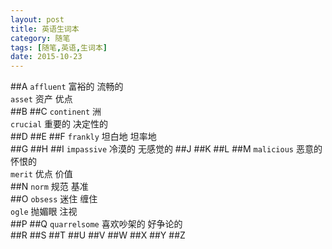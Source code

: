 ```yaml
---
layout: post
title: 英语生词本
category: 随笔
tags: [随笔,英语,生词本]
date: 2015-10-23
---
```

##A
`affluent` 富裕的 流畅的  
`asset` 资产 优点  
##B
##C
`continent` 洲  
`crucial` 重要的 决定性的  
##D
##E
##F
`frankly` 坦白地 坦率地  
##G
##H
##I
`impassive` 冷漠的 无感觉的
##J
##K
##L
##M
`malicious` 恶意的 怀恨的  
`merit` 优点 价值  
##N
`norm` 规范 基准  
##O
`obsess` 迷住 缠住  
`ogle` 抛媚眼 注视  
##P
##Q
`quarrelsome` 喜欢吵架的 好争论的  
##R
##S
##T
##U
##V
##W
##X
##Y
##Z